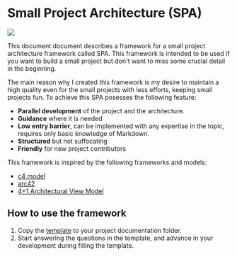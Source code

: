 # Small Project Architecture (SPA)

![](https://img.shields.io/badge/version-1.0--alpha-blue)

This document document describes a framework for a small project architecture framework called SPA. This framework is intended to be used if you want to build a small project but don't want to miss some crucial detail in the beginning.

The main reason why I created this framework is my desire to maintain a high quality even for the small projects with less efforts, keeping small projects fun. To achieve this SPA posesses the following feature:

- **Parallel development** of the project and the architecture.
- **Guidance** where it is needed
- **Low entry barrier**, can be implemented with any expertise in the topic, requires only basic knowledge of Markdown.
- **Structured** but not suffocating
- **Friendly** for new project contributors

This framework is inspired by the following frameworks and models:

- [c4 model](https://c4model.com/)
- [arc42](https://arc42.org/)
- [4+1 Architectural View Model](https://en.wikipedia.org/wiki/4%2B1_architectural_view_model)

## How to use the framework

1. Copy the [template](doc/template.md) to your project documentation folder.
2. Start answering the questions in the template, and advance in your development during filling the template.
